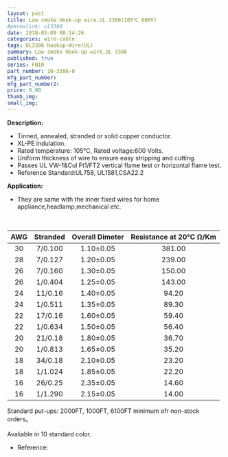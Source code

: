 ```yaml
---
layout: post
title: Low smoke Hook-up wire,UL 3386(105℃ 600V)
#permalink: ul3386
date: 2018-05-09 08:14:26
categories: wire-cable
tags: UL3386 Hookup-Wire(UL)
summary: Low smoke Hook-up wire,UL 3386
published: true 
series: FN10
part_number: 10-3386-0
mfg_part_number: 
mfg_part_number2: 
price: 0.00
thumb_img: 
small_img: 
---
```



<p>
	<strong>Description:</strong>
</p>
<ul>
	<li>
		Tinned, annealed, stranded or solid copper conductor.
	</li>
	<li>
		XL-PE indulation.
	</li>
	<li>
		Rated temperature: 105℃, Rated voltage:600 Volts.
	</li>
	<li>
		Uniform thickness of wire to ensure easy stripping and cutting.
	</li>
	<li>
		Passes UL VW-1&amp;Cul Ft1/FT2 vertical flame test or horizontal flame test.
	</li>
	<li>
		Reference Standard:UL758, UL1581,CSA22.2
	</li>
</ul>
<p>
	<strong>Application:</strong>
</p>
<ul>
	<li>
		They are same with the inner fixed wires for home appliance,headlamp,mechanical etc.
	</li>
</ul>
<p>
	<br />
</p>
<table>
	<tbody>
		<tr>
			<th align="center">
				AWG
			</th>
			<th align="center">
				Stranded
			</th>
			<th align="center">
				Overall Dimeter
			</th>
			<th align="center">
				Resistance at 20℃ Ω/Km
			</th>
		</tr>
	</tbody>
	<tbody>
		<tr>
			<td align="center">
				30
			</td>
			<td align="center">
				7/0.100
			</td>
			<td align="center">
				1.10±0.05
			</td>
			<td align="center">
				381.00
			</td>
		</tr>
		<tr>
			<td align="center">
				28
			</td>
			<td align="center">
				7/0.127
			</td>
			<td align="center">
				1.20±0.05
			</td>
			<td align="center">
				239.00
			</td>
		</tr>
		<tr>
			<td align="center">
				26
			</td>
			<td align="center">
				7/0.160
			</td>
			<td align="center">
				1.30±0.05
			</td>
			<td align="center">
				150.00
			</td>
		</tr>
		<tr>
			<td align="center">
				26
			</td>
			<td align="center">
				1/0.404
			</td>
			<td align="center">
				1.25±0.05
			</td>
			<td align="center">
				143.00
			</td>
		</tr>
		<tr>
			<td align="center">
				24
			</td>
			<td align="center">
				11/0.16
			</td>
			<td align="center">
				1.40±0.05
			</td>
			<td align="center">
				94.20
			</td>
		</tr>
		<tr>
			<td align="center">
				24
			</td>
			<td align="center">
				1/0.511
			</td>
			<td align="center">
				1.35±0.05
			</td>
			<td align="center">
				89.30
			</td>
		</tr>
		<tr>
			<td align="center">
				22
			</td>
			<td align="center">
				17/0.16
			</td>
			<td align="center">
				1.60±0.05
			</td>
			<td align="center">
				59.40
			</td>
		</tr>
		<tr>
			<td align="center">
				22
			</td>
			<td align="center">
				1/0.634
			</td>
			<td align="center">
				1.50±0.05
			</td>
			<td align="center">
				56.40
			</td>
		</tr>
		<tr>
			<td align="center">
				20
			</td>
			<td align="center">
				21/0.18
			</td>
			<td align="center">
				1.80±0.05
			</td>
			<td align="center">
				36.70
			</td>
		</tr>
		<tr>
			<td align="center">
				20
			</td>
			<td align="center">
				1/0.813
			</td>
			<td align="center">
				1.65±0.05
			</td>
			<td align="center">
				35.20
			</td>
		</tr>
		<tr>
			<td align="center">
				18
			</td>
			<td align="center">
				34/0.18
			</td>
			<td align="center">
				2.10±0.05
			</td>
			<td align="center">
				23.20
			</td>
		</tr>
		<tr>
			<td align="center">
				18
			</td>
			<td align="center">
				1/1.024
			</td>
			<td align="center">
				1.85±0.05
			</td>
			<td align="center">
				22.20
			</td>
		</tr>
		<tr>
			<td align="center">
				16
			</td>
			<td align="center">
				26/0.25
			</td>
			<td align="center">
				2.35±0.05
			</td>
			<td align="center">
				14.60
			</td>
		</tr>
		<tr>
			<td align="center">
				16
			</td>
			<td align="center">
				1/1.290
			</td>
			<td align="center">
				2.15±0.05
			</td>
			<td align="center">
				14.00
			</td>
		</tr>
	</tbody>
</table>
<p>
	Standard put-ups: 2000FT, 1000FT, 6100FT minimum ofr non-stock orders。<br />
<br />
Avaliable in 10 standard color.&nbsp;
</p>
<ul>
	<li>
		Reference:
	</li>
</ul>